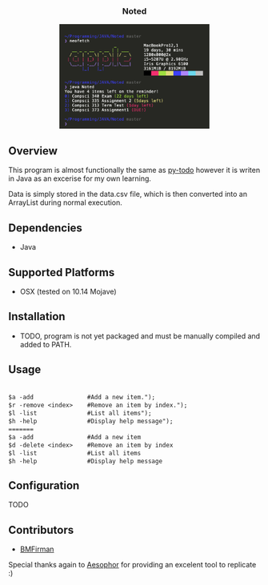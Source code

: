 
<div align="center">
<h3>Noted</h3>
<img src="Noted.png" width="300px">

</div>

## Overview
This program is almost functionally the same as [py-todo](https://github.com/aesophor/py-todo/) however it is writen in Java
as an excerise for my own learning.

Data is simply stored in the data.csv file, which is then converted into an ArrayList during normal execution.


## Dependencies
* Java

## Supported Platforms
* OSX (tested on 10.14 Mojave)

## Installation
* TODO, program is not yet packaged and must be manually compiled and added to PATH.

## Usage
```

$a -add               #Add a new item.");
$r -remove <index>    #Remove an item by index.");
$l -list              #List all items");
$h -help              #Display help message");
=======
$a -add               #Add a new item
$d -delete <index>    #Remove an item by index
$l -list              #List all items
$h -help              #Display help message

```

## Configuration
TODO

## Contributors
* [BMFirman](https://github.com/BMFirman/)

Special thanks again to [Aesophor](https://github.com/aesophor/) for providing an excelent tool to replicate :) 
